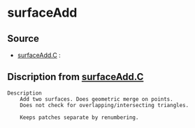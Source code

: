 # surfaceAdd

## Source

- [surfaceAdd.C](surfaceAdd.C) : 


## Discription from [surfaceAdd.C](surfaceAdd.C)

```
Description
    Add two surfaces. Does geometric merge on points.
    Does not check for overlapping/intersecting triangles.

    Keeps patches separate by renumbering.


```

